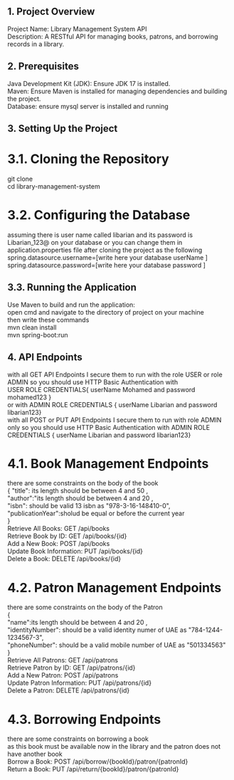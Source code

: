 ## 1. Project Overview
Project Name: Library Management System API  
Description: A RESTful API for managing books, patrons, and borrowing records in a library.  
## 2. Prerequisites
Java Development Kit (JDK): Ensure JDK 17 is installed.  
Maven: Ensure Maven is installed for managing dependencies and building the project.  
Database: ensure mysql server is installed and running   

## 3. Setting Up the Project  
# 3.1. Cloning the Repository  
   git clone <repository-url>  
   cd library-management-system  
# 3.2. Configuring the Database  
   assuming there is user name called libarian and its password is Libarian_123@ on your database or you can change them in application.properties file after cloning the project
   as the following   
   spring.datasource.username=[write here your database userName ]  
   spring.datasource.password=[write here your database password ]  
## 3.3. Running the Application  
   Use Maven to build and run the application:  
   open cmd and navigate to the directory of project on your machine  
   then write these commands  
   mvn clean install  
   mvn spring-boot:run  

## 4. API Endpoints  
with all GET API Endpoints I secure them to run with the role USER or role ADMIN so you should use HTTP Basic Authentication with  
USER ROLE CREDENTIALS{ userName  Mohamed and password  mohamed123 }  
or with ADMIN ROLE CREDENTIALS { userName  Libarian and password  libarian123}  
with all POST or PUT  API Endpoints I secure them to run with role ADMIN only so you should use HTTP Basic Authentication with ADMIN ROLE CREDENTIALS { userName  Libarian and password  libarian123}  

# 4.1. Book Management Endpoints  
  there are some constraints on the body of the book   
  { 
    "title": its length should be between 4 and 50 ,  
    "author":"its length should be between 4 and 20 ,  
    "isbn": should be valid 13 isbn as "978-3-16-148410-0",  
    "publicationYear":sholud be equal or before the current year  
  }  
  Retrieve All Books: GET /api/books  
  Retrieve Book by ID: GET /api/books/{id}  
  Add a New Book: POST /api/books  
  Update Book Information: PUT /api/books/{id}  
  Delete a Book: DELETE /api/books/{id}  
   
# 4.2. Patron Management Endpoints  
  there are some constraints on the body of the Patron   
  {  
   "name":its length should be between 4 and 20 ,  
    "identityNumber": should be a valid identity numer of UAE as "784-1244-1234567-3",  
    "phoneNumber": should be a valid mobile number of UAE as "501334563"  
  }  
  Retrieve All Patrons: GET /api/patrons  
  Retrieve Patron by ID: GET /api/patrons/{id}  
  Add a New Patron: POST /api/patrons  
  Update Patron Information: PUT /api/patrons/{id}  
  Delete a Patron: DELETE /api/patrons/{id}  
# 4.3. Borrowing Endpoints  
   there are some constraints on borrowing a book  
   as this book must be available now in the library and the patron does not have another book  
  Borrow a Book: POST /api/borrow/{bookId}/patron/{patronId}  
  Return a Book: PUT /api/return/{bookId}/patron/{patronId}  











   
